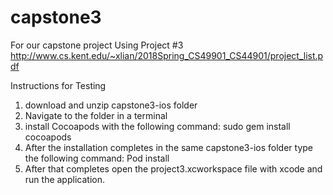 # capstone3

For our capstone project
Using Project #3
http://www.cs.kent.edu/~xlian/2018Spring_CS49901_CS44901/project_list.pdf

Instructions for Testing
1) download and unzip capstone3-ios folder
2) Navigate to the folder in a terminal
3) install Cocoapods with the following command: sudo gem install cocoapods
4) After the installation completes in the same capstone3-ios folder type the following command: Pod install
5) After that completes open the project3.xcworkspace file with xcode and run the application.
